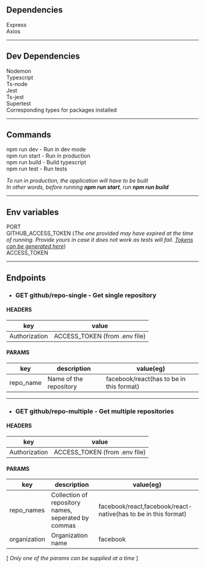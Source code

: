 ## Dependencies  
Express  
Axios

___

## Dev Dependencies
Nodemon  
Typescript  
Ts-node  
Jest  
Ts-jest  
Supertest  
Corresponding types for packages installed

___


## Commands  
npm run dev - Run in dev mode  
npm run start - Run in production  
npm run build - Build typescript  
npm run test - Run tests  

_To run in production, the application will have to be built_  
_In other words, before running **npm run start**, run **npm run build**_

___

## Env variables  
PORT  
GITHUB_ACCESS_TOKEN (_The one provided may have expired at the time of running. Provide yours in case it does not work as tests will fail. [Tokens can be generated here](https://github.com/settings/tokens/new)_)  
ACCESS_TOKEN  

___

## Endpoints  
- ### __GET__  github/repo-single - Get single repository  

 #### HEADERS 
key | value  
----| -----  
Authorization | ACCESS_TOKEN (from .env file)  

#### PARAMS  
key | description | value(eg)  
--- | ----------- | --------  
repo_name | Name of the repository | facebook/react(has to be in this format)  

___

- ### __GET__  github/repo-multiple - Get multiple repositories  

#### HEADERS
key | value
--- | -----  
Authorization | ACCESS_TOKEN (from .env file)  
#### PARAMS  
key | description | value(eg)
--- | ----- | -----------
repo_names | Collection of repository names, seperated by commas | facebook/react,facebook/react-native(has to be in this format)  
organization | Organization name  | facebook
[ _Only one of the params can be supplied at a time_ ]






